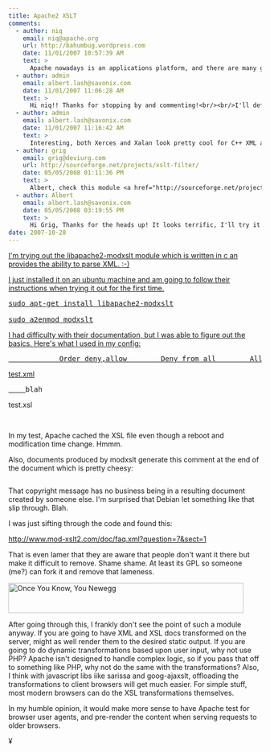 ```yaml
---
title: Apache2 XSLT
comments:
  - author: niq
    email: niq@apache.org
    url: http://bahumbug.wordpress.com
    date: 11/01/2007 10:57:39 AM
    text: >
      Apache nowadays is an applications platform, and there are many good reasons to prefer a filter module (which works with any data source) over PHP - which doesn't.  Quite apart from the overhead of having PHP installed at all!<br/><br/>As for producing that boilerplate ... that's a new one on me.  You could use mod_transform for XSLT and XInclude instead.  Or for much faster XML processing, one of the range of SAX-based filters.
  - author: admin
    email: albert.lash@savonix.com
    date: 11/01/2007 11:06:28 AM
    text: >
      Hi niq!! Thanks for stopping by and commenting!<br/><br/>I'll definitely review mod_transform, XInclude, and the SAX-based filters, those are all new to me.<br/><br/>I'm a little familiar with filters - when you say a filter module are you referring ExtFilterDefine, and stuff like that?
  - author: admin
    email: albert.lash@savonix.com
    date: 11/01/2007 11:16:42 AM
    text: >
      Interesting, both Xerces and Xalan look pretty cool for C++ XML and XSLT processing. I'm installing them now from debian lenny, and thinking it might be possible to use them as external filters via apache2...<br/><br/>If I can't get that to work, I'll try out mod_include, looks easy enough to compile, but too bad its not in debian. :-(
  - author: grig
    email: grig@deviurg.com
    url: http://sourceforge.net/projects/xslt-filter/
    date: 05/05/2008 01:11:36 PM
    text: >
      Albert, check this module <a href="http://sourceforge.net/projects/xslt-filter/" rel="nofollow">http://sourceforge.net/projects/xslt-filter/</a><br/>It was written about one year ago as a "View" part for several Mod_perl based projects. The dynamic tranformation on the fly is the main goal. Today the module is used in a mixed envirenments - PHP/Mod_perl/static files.
  - author: Albert
    email: albert.lash@savonix.com
    date: 05/05/2008 03:19:55 PM
    text: >
      Hi Grig, Thanks for the heads up! It looks terrific, I'll try it out and post how it works for me. :-)
date: 2007-10-28
---
```

<a href="http://www.docunext.com/blog/2007/10/28/apache2-xslt/">

I'm trying out the libapache2-modxslt module which is written in c an provides the ability to parse XML. :-)

I just installed it on an ubuntu machine and am going to follow their instructions when trying it out for the first time.

<pre>
sudo apt-get install libapache2-modxslt

sudo a2enmod modxslt</pre>

I had difficulty with their documentation, but I was able to figure out the basics. Here's what I used in my config:

<pre class="xml">    <Directory /var/www/public/xslt>        Order deny,allow        Deny from all        Allow from 192.168        SetOutputFilter mod-xslt        AddType text/xml .xml        XSLTSetStylesheet text/xml /var/www/public/test.xsl    </Directory></pre>

test.xml

<pre class="xml"><?xml version="1.0"?><top>    <a>blah</a></top></pre>

test.xsl

<pre class="xml"><xsl:stylesheet version="1.0" xmlns:xsl="http://www.w3.org/1999/XSL/Transform"><xsl:output method="html" indent="yes" encoding="UTF-8" omit-xml-declaration="no"

doctype-public="-//W3C//DTD HTML 4.01 Transitional//EN"

doctype-system="http://www.w3.org/TR/html4/loose.dtd"/><xsl:template match="/"><html><head>     <title>XSLT Test</title></head><body><div id="container"><xsl:value-of select="//a"/></div></body></html></xsl:template></xsl:stylesheet></pre>

In my test, Apache cached the XSL file even though a reboot and modification time change. Hmmm.

Also, documents produced by modxslt generate this comment at the end of the document which is pretty cheesy:

<pre><!--  -* Generated by mod-xslt 1.3.9; http://www.mod-xslt2.com/  -* Copyright (C) 2002,2003 Carlo Contavalli - <ccontavalli at masobit.net>  -* derived from work by Philipp Dunkel and others (http://www.mod-xslt2.com/main/credits.xml)  -* Thanks to http://www.masobit.net/ for paying me while working on mod-xslt  -* and for providing resources to the project. --></pre>

That copyright message has no business being in a resulting document created by someone else. I'm surprised that Debian let something like that slip through. Blah.

I was just sifting through the code and found this:

<a href="http://www.mod-xslt2.com/doc/faq.xml?question=7&sect=1">http://www.mod-xslt2.com/doc/faq.xml?question=7&sect=1</a>

That is even lamer that they are aware that people don't want it there but make it difficult to remove. Shame shame. At least its GPL so someone (me?) can fork it and remove that lameness.

<a href="http://www.dpbolvw.net/click-2289622-10440259" target="_top" rel="nofollow">

<img src="http://www.lduhtrp.net/image-2289622-10440259" width="468" height="60" alt="Once You Know, You Newegg" border="0"/></a>

After going through this, I frankly don't see the point of such a module anyway. If you are going to have XML and XSL docs transformed on the server, might as well render them to the desired static output. If you are going to do dynamic transformations based upon user input, why not use PHP? Apache isn't designed to handle complex logic, so if you pass that off to something like PHP, why not do the same with the transformations? Also, I think with javascript libs iike sarissa and goog-ajaxslt, offloading the transformations to client browsers will get much easier. For simple stuff, most modern browsers can do the XSL transformations themselves.

In my humble opinion, it would make more sense to have Apache test for browser user agents, and pre-render the content when serving requests to older browsers.

¥

